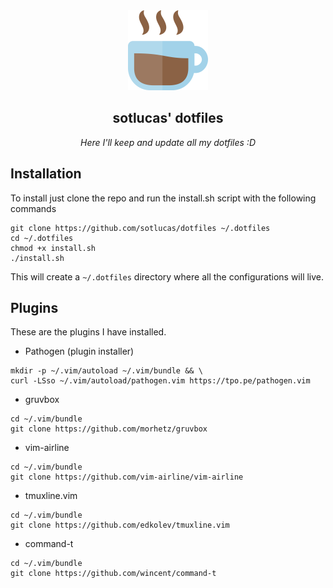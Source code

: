 <div align="center">
    <a href="https://github.com/sotlucas/dotfiles">
        <img alt="sotlucas' dotfiles" src="icon.png" width="128px" />
    </a>
    <br />
    <h2> sotlucas' dotfiles </h2>
</div>

<div align="center">

_Here I'll keep and update all my dotfiles :D_

</div>

## Installation

To install just clone the repo and run the install.sh script with the following commands
```
git clone https://github.com/sotlucas/dotfiles ~/.dotfiles
cd ~/.dotfiles
chmod +x install.sh
./install.sh
```
This will create a `~/.dotfiles` directory where all the configurations will live.

## Plugins

These are the plugins I have installed.

* Pathogen (plugin installer)
```
mkdir -p ~/.vim/autoload ~/.vim/bundle && \
curl -LSso ~/.vim/autoload/pathogen.vim https://tpo.pe/pathogen.vim
```

* gruvbox
```
cd ~/.vim/bundle
git clone https://github.com/morhetz/gruvbox
```

* vim-airline
```
cd ~/.vim/bundle
git clone https://github.com/vim-airline/vim-airline
```

* tmuxline.vim
```
cd ~/.vim/bundle
git clone https://github.com/edkolev/tmuxline.vim
```

* command-t
```
cd ~/.vim/bundle
git clone https://github.com/wincent/command-t
```



